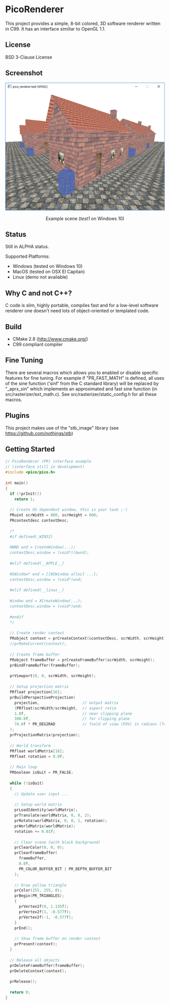 PicoRenderer
============

This project provides a simple, 8-bit colored, 3D software renderer written in C99.
It has an interface similiar to OpenGL 1.1.


License
-------

BSD 3-Clause License


Screenshot
----------

<p align="center"><img src="test/media/preview_win32.png" alt="test/media/preview_win32.png"/></p>
<p align="center">Example scene (<i>test1</i> on Windows 10)</p>


Status
------

Still in ALPHA status.

Supported Platforms:
- Windows (tested on Windows 10)
- MacOS (tested on OSX El Capitan)
- Linux (demo not available)


Why C and not C++?
------------------

C code is slim, highly portable, compiles fast and for a low-level software renderer one doesn't need lots of object-oriented or templated code.


Build
-----

- CMake 2.8 (http://www.cmake.org/)
- C99 compliant compiler


Fine Tuning
-----------

There are several macros which allows you to enabled or disable specific features for fine tuning.
For example if "PR_FAST_MATH" is defined, all uses of the sine function ('sinf' from the C standard library) will be replaced by "_aprx_sin" which implements an approximated and fast sine function (in src/rasterizer/ext_math.c).
See src/rasterizer/static_config.h for all these macros.


Plugins
-------

This project makes use of the "stb_image" library (see https://github.com/nothings/stb)


Getting Started
---------------

```c
// PicoRenderer (PR) interface example
// (interface still in development)
#include <pico/pico.h>

int main()
{
  if (!prInit())
    return 1;
  
  // Create OS dependent window, this is your task ;-)
  PRuint scrWidth = 800, scrHeight = 600;
  PRcontextdesc contextDesc;
  
  /*
  #if defined(_WIN32)
  
  HWND wnd = CreateWindow(...);
  contextDesc.window = (void*)(&wnd);
  
  #elif defined(__APPLE__)
  
  NSWindow* wnd = [[NSWindow alloc] ...];
  contextDesc.window = (void*)wnd;
  
  #elif defined(__linux__)
  
  Window wnd = XCreateWindow(...);
  contextDesc.window = (void*)wnd;
  
  #endif
  */
  
  // Create render context
  PRobject context = prCreateContext(&contextDesc, scrWidth, scrHeight);
  //prMakeCurrent(context);
  
  // Create frame buffer
  PRobject frameBuffer = prCreateFrameBuffer(scrWidth, scrHeight);
  prBindFrameBuffer(frameBuffer);
  
  prViewport(0, 0, scrWidth, scrHeight);
  
  // Setup projection matrix
  PRfloat projection[16];
  prBuildPerspectiveProjection(
    projection,                   // output matrix
    (PRfloat)scrWidth/scrHeight,  // aspect ratio
    1.0f,                         // near clipping plane
    100.0f,                       // far clipping plane
    74.0f * PR_DEG2RAD            // field of view (FOV) in radians (74 degrees to radians)
  );
  prProjectionMatrix(projection);
  
  // World transform
  PRfloat worldMatrix[16];
  PRfloat rotation = 0.0f;
  
  // Main loop
  PRboolean isQuit = PR_FALSE;
  
  while (!isQuit)
  { 
    // Update user input ...

    // Setup world matrix
    prLoadIdentity(worldMatrix);
    prTranslate(worldMatrix, 0, 0, 2);
    prRotate(worldMatrix, 0, 0, 1, rotation);
    prWorldMatrix(worldMatrix);
    rotation += 0.01f;
    
    // Clear scene (with black background)
    prClearColor(0, 0, 0);
    prClearFrameBuffer(
      frameBuffer,
      0.0f,
      PR_COLOR_BUFFER_BIT | PR_DEPTH_BUFFER_BIT
    );
    
    // Draw yellow triangle
    prColor(255, 255, 0);
    prBegin(PR_TRIANGLES);
    {
      prVertex2f(0, 1.155f);
      prVertex2f(1, -0.577f);
      prVertex2f(-1, -0.577f);
    }
    prEnd();

    // Show frame buffer on render context
    prPresent(context);
  }
  
  // Release all objects
  prDeleteFrameBuffer(frameBuffer);
  prDeleteContext(context);
  
  prRelease();
  
  return 0;
}
```
